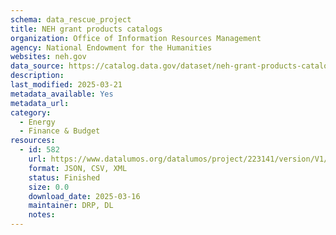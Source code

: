 ```yaml
---
schema: data_rescue_project 
title: NEH grant products catalogs
organization: Office of Information Resources Management
agency: National Endowment for the Humanities
websites: neh.gov
data_source: https://catalog.data.gov/dataset/neh-grant-products-catalogs
description: 
last_modified: 2025-03-21
metadata_available: Yes
metadata_url: 
category:
  - Energy 
  - Finance & Budget 
resources:
  - id: 582
    url: https://www.datalumos.org/datalumos/project/223141/version/V1/view
    format: JSON, CSV, XML
    status: Finished
    size: 0.0
    download_date: 2025-03-16
    maintainer: DRP, DL
    notes: 
---
```

